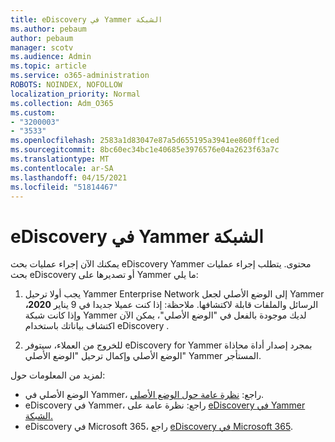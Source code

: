 ```yaml
---
title: eDiscovery في Yammer الشبكة
ms.author: pebaum
author: pebaum
manager: scotv
ms.audience: Admin
ms.topic: article
ms.service: o365-administration
ROBOTS: NOINDEX, NOFOLLOW
localization_priority: Normal
ms.collection: Adm_O365
ms.custom:
- "3200003"
- "3533"
ms.openlocfilehash: 2583a1d83047e87a5d655195a3941ee860ff1ced
ms.sourcegitcommit: 8bc60ec34bc1e40685e3976576e04a2623f63a7c
ms.translationtype: MT
ms.contentlocale: ar-SA
ms.lasthandoff: 04/15/2021
ms.locfileid: "51814467"
---
```

# <a name="ediscovery-in-yammer-networks"></a>eDiscovery في Yammer الشبكة

يمكنك الآن إجراء عمليات بحث eDiscovery Yammer محتوى.  يتطلب إجراء عمليات بحث eDiscovery أو تصديرها على Yammer ما يلي:

1. يجب أولا ترحيل Yammer Enterprise Network إلى الوضع الأصلي لجعل Yammer الرسائل والملفات قابلة لاكتشافها. ملاحظة: إذا كنت عميلا جديدا في 9 يناير **2020،** وإذا كانت شبكة Yammer لديك موجودة بالفعل في "الوضع الأصلي"، يمكن الآن اكتشاف بياناتك باستخدام eDiscovery .

2. للخروج من العملاء، سيتوفر eDiscovery for Yammer بمجرد إصدار أداة محاذاة الوضع الأصلي وإكمال ترحيل "الوضع الأصلي" Yammer المستأجر.

لمزيد من المعلومات حول:

- الوضع الأصلي في Yammer، راجع: [نظرة عامة حول الوضع الأصلي](https://docs.microsoft.com/yammer/configure-your-yammer-network/overview-native-mode).
- eDiscovery في Yammer، راجع: نظرة عامة على [eDiscovery في Yammer الشبكة.](https://docs.microsoft.com/yammer/manage-security-and-compliance/overview-of-ediscovery)
- eDiscovery في Microsoft 365، راجع [eDiscovery في Microsoft 365](https://docs.microsoft.com/microsoft-365/compliance/ediscovery).
